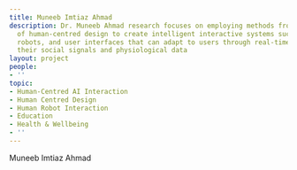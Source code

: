 ```yaml
---
title: Muneeb Imtiaz Ahmad
description: Dr. Muneeb Ahmad research focuses on employing methods from the field
  of human-centred design to create intelligent interactive systems such as social
  robots, and user interfaces that can adapt to users through real-time analysis of
  their social signals and physiological data
layout: project
people:
- ''
topic:
- Human-Centred AI Interaction
- Human Centred Design
- Human Robot Interaction
- Education
- Health & Wellbeing
- ''
---
```

Muneeb Imtiaz Ahmad
